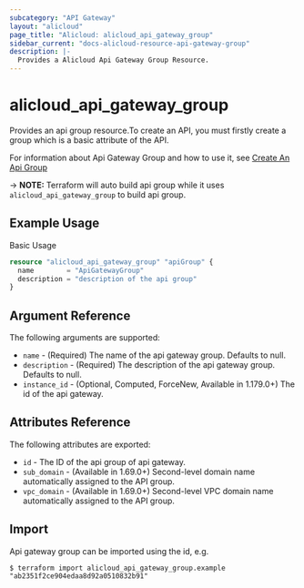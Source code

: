 ```yaml
---
subcategory: "API Gateway"
layout: "alicloud"
page_title: "Alicloud: alicloud_api_gateway_group"
sidebar_current: "docs-alicloud-resource-api-gateway-group"
description: |-
  Provides a Alicloud Api Gateway Group Resource.
---
```


# alicloud_api_gateway_group

Provides an api group resource.To create an API, you must firstly create a group which is a basic attribute of the API.

For information about Api Gateway Group and how to use it, see [Create An Api Group](https://www.alibabacloud.com/help/doc-detail/43611.html)

-> **NOTE:** Terraform will auto build api group while it uses `alicloud_api_gateway_group` to build api group.

## Example Usage

Basic Usage

```terraform
resource "alicloud_api_gateway_group" "apiGroup" {
  name        = "ApiGatewayGroup"
  description = "description of the api group"
}
```
## Argument Reference

The following arguments are supported:

* `name` - (Required) The name of the api gateway group. Defaults to null.
* `description` - (Required) The description of the api gateway group. Defaults to null.
* `instance_id` - (Optional, Computed, ForceNew, Available in 1.179.0+)	The id of the api gateway.

## Attributes Reference

The following attributes are exported:

* `id` - The ID of the api group of api gateway.
* `sub_domain` - (Available in 1.69.0+)	Second-level domain name automatically assigned to the API group.
* `vpc_domain` - (Available in 1.69.0+)	Second-level VPC domain name automatically assigned to the API group.

## Import

Api gateway group can be imported using the id, e.g.

```shell
$ terraform import alicloud_api_gateway_group.example "ab2351f2ce904edaa8d92a0510832b91"
```
